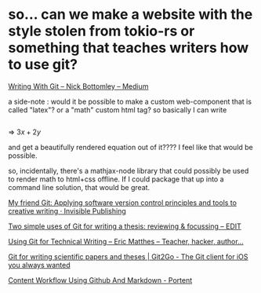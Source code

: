 # so... can we make a website with the style stolen from tokio-rs or something that teaches writers how to use git?

[Writing With Git – Nick Bottomley – Medium](https://medium.com/@nickhbottomley/writing-with-git-434abffc751f)

a side-note : would it be possible to make a custom web-component that is called "latex"? or a "math" custom html tag? so basically I can write

<math>3x+2y</math>

=> $3x+2y$

and get a beautifully rendered equation out of it???? I feel like that would be possible.

so, incidentally, there's a mathjax-node library that could possibly be used to render math to html+css offline. If I could package that up into a command line solution, that would be great.

[My friend Git: Applying software version control principles and tools to creative writing · Invisible Publishing](https://invisiblepublishing.com/2017/07/12/my-friend-git/)

[Two simple uses of Git for writing a thesis: reviewing & focussing – EDIT](https://edit.hypotheses.org/276)

[Using Git for Technical Writing – Eric Matthes – Teacher, hacker, author...](https://ehmatthes.github.io/Git-Technical-Writing/)

[Git for writing scientific papers and theses | Git2Go - The Git client for iOS you always wanted](https://git2go.com/blog/2016/03/30/Git-for-writing-scientific-papers-and-theses.html)

[Content Workflow Using Github And Markdown - Portent](https://www.portent.com/blog/content-strategy/content-with-github-markdown.htm)
